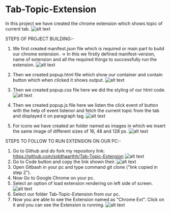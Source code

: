 # Tab-Topic-Extension

In this project we have created the chrome extension which shows topic of current tab.
![alt text](<Readme Images/chrome image extension.png>)

STEPS OF PROJECT BUILDING:-

1. We first created manifest.json file which is required or main part to build our chrome extension.
    -> In this we firstly defined manifest-version, name of extension and all the required things to successfully run the extension.
    ![alt text](<Readme Images/manifestJSON.png>)

2. Then we created popup.html file which show our container and contain button which when clicked it shows output.
    ![alt text](<Readme Images/popupHTML.png>)

3. Then we created popup.css file here we did the styling of our html code.
    ![alt text](<Readme Images/popupCSS.png>)

4. Then we created popup.js file here we listen the click event of button with the help of event listenor and fetch the current topic from the tab and displayed it on paragraph tag.
    ![alt text](<Readme Images/popupJS.png>)

5. For icons we have created an folder named as images in which we insert the same image of different sizes of 16, 48 and 128 px.
    ![alt text](<Readme Images/icons.png>)

STEPS TO FOLLOW TO RUN EXTENSION ON OUR PC:-

1. Go to Github and do fork my repository link: https://github.com/siddhaarthh/Tab-Topic-Extension 
    ![alt text](<Readme Images/github1ST.png>)
2. Go to Code button and copy the link shown their. 
    ![alt text](<Readme Images/codeLINK.png>)
3. Open Gitbash in your pc and type command git clone ("link copied in step 2").
4. Now Go to Google Chrome on your pc.
5. Select an option of load extension rendering on left side of screen.
    ![alt text](<Readme Images/LOadExtension.png>)
6. Select our folder Tab-Topic-Extension from our pc.
7. Now you are able to see the Extension named as "Chrome Ext". Click on it and you can see the Extension is running.
    ![alt text](<Readme Images/chrome image extension.png>)
